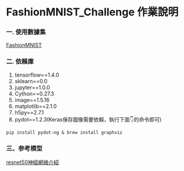 # FashionMNIST_Challenge 作業說明
### 一. 使用數據集 
[FashionMNIST](https://github.com/zalandoresearch/fashion-mnist)
### 二. 依賴庫
1. tensorflow==1.4.0
2. sklearn==0.0
3. jupyter==1.0.0
4. Cython==0.27.3
5. image==1.5.16
6. matplotlib==2.1.0
7. h5py==2.7.1
8. pydot==1.2.3(Keras保存圖像需要依賴，執行下面👇的命令即可)

```pip install pydot-ng & brew install graphviz```


### 三、参考模型
<a href="http://ethereon.github.io/netscope/#/gist/db945b393d40bfa26006" target="_blank">resnet50神經網絡介紹</a>
